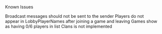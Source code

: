 Known Issues

Broadcast messages should not be sent to the sender
Players do not appear in LobbyPlayerNames after joining a game and leaving
Games show as having 0/6 players in list
Clans is not implemented
